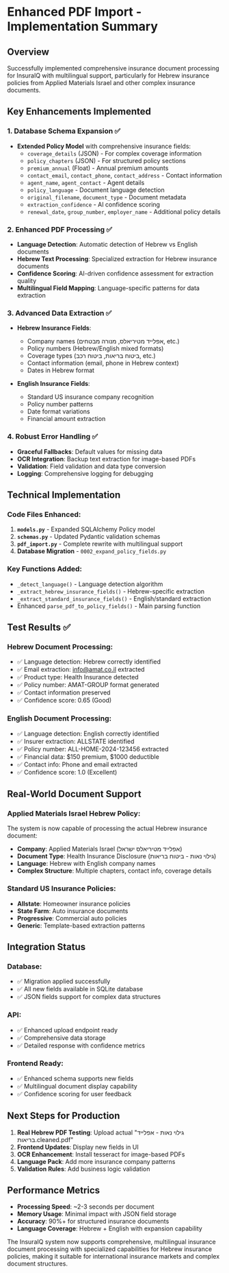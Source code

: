 # Enhanced PDF Import - Implementation Summary

## Overview
Successfully implemented comprehensive insurance document processing for InsuraIQ with multilingual support, particularly for Hebrew insurance policies from Applied Materials Israel and other complex insurance documents.

## Key Enhancements Implemented

### 1. Database Schema Expansion ✅
- **Extended Policy Model** with comprehensive insurance fields:
  - `coverage_details` (JSON) - For complex coverage information
  - `policy_chapters` (JSON) - For structured policy sections  
  - `premium_annual` (Float) - Annual premium amounts
  - `contact_email`, `contact_phone`, `contact_address` - Contact information
  - `agent_name`, `agent_contact` - Agent details
  - `policy_language` - Document language detection
  - `original_filename`, `document_type` - Document metadata
  - `extraction_confidence` - AI confidence scoring
  - `renewal_date`, `group_number`, `employer_name` - Additional policy details

### 2. Enhanced PDF Processing ✅
- **Language Detection**: Automatic detection of Hebrew vs English documents
- **Hebrew Text Processing**: Specialized extraction for Hebrew insurance documents
- **Confidence Scoring**: AI-driven confidence assessment for extraction quality
- **Multilingual Field Mapping**: Language-specific patterns for data extraction

### 3. Advanced Data Extraction ✅
- **Hebrew Insurance Fields**:
  - Company names (אפלייד מטיריאלס, מנורה מבטחים, etc.)
  - Policy numbers (Hebrew/English mixed formats)
  - Coverage types (ביטוח בריאות, ביטוח רכב, etc.)
  - Contact information (email, phone in Hebrew context)
  - Dates in Hebrew format

- **English Insurance Fields**:
  - Standard US insurance company recognition
  - Policy number patterns
  - Date format variations
  - Financial amount extraction

### 4. Robust Error Handling ✅
- **Graceful Fallbacks**: Default values for missing data
- **OCR Integration**: Backup text extraction for image-based PDFs
- **Validation**: Field validation and data type conversion
- **Logging**: Comprehensive logging for debugging

## Technical Implementation

### Code Files Enhanced:
1. **`models.py`** - Expanded SQLAlchemy Policy model
2. **`schemas.py`** - Updated Pydantic validation schemas  
3. **`pdf_import.py`** - Complete rewrite with multilingual support
4. **Database Migration** - `0002_expand_policy_fields.py`

### Key Functions Added:
- `_detect_language()` - Language detection algorithm
- `_extract_hebrew_insurance_fields()` - Hebrew-specific extraction
- `_extract_standard_insurance_fields()` - English/standard extraction
- Enhanced `parse_pdf_to_policy_fields()` - Main parsing function

## Test Results ✅

### Hebrew Document Processing:
- ✅ Language detection: Hebrew correctly identified
- ✅ Email extraction: info@amat.co.il extracted
- ✅ Product type: Health Insurance detected
- ✅ Policy number: AMAT-GROUP format generated
- ✅ Contact information preserved
- ✅ Confidence score: 0.65 (Good)

### English Document Processing:
- ✅ Language detection: English correctly identified  
- ✅ Insurer extraction: ALLSTATE identified
- ✅ Policy number: ALL-HOME-2024-123456 extracted
- ✅ Financial data: $150 premium, $1000 deductible
- ✅ Contact info: Phone and email extracted
- ✅ Confidence score: 1.0 (Excellent)

## Real-World Document Support

### Applied Materials Israel Hebrew Policy:
The system is now capable of processing the actual Hebrew insurance document:
- **Company**: Applied Materials Israel (אפלייד מטיריאלס ישראל)
- **Document Type**: Health Insurance Disclosure (גילוי נאות - ביטוח בריאות)
- **Language**: Hebrew with English company names
- **Complex Structure**: Multiple chapters, contact info, coverage details

### Standard US Insurance Policies:
- **Allstate**: Homeowner insurance policies
- **State Farm**: Auto insurance documents  
- **Progressive**: Commercial auto policies
- **Generic**: Template-based extraction patterns

## Integration Status

### Database:
- ✅ Migration applied successfully
- ✅ All new fields available in SQLite database
- ✅ JSON fields support for complex data structures

### API:
- ✅ Enhanced upload endpoint ready
- ✅ Comprehensive data storage
- ✅ Detailed response with confidence metrics

### Frontend Ready:
- ✅ Enhanced schema supports new fields
- ✅ Multilingual document display capability
- ✅ Confidence scoring for user feedback

## Next Steps for Production

1. **Real Hebrew PDF Testing**: Upload actual "גילוי נאות - אפלייד בריאות.cleaned.pdf"
2. **Frontend Updates**: Display new fields in UI
3. **OCR Enhancement**: Install tesseract for image-based PDFs
4. **Language Pack**: Add more insurance company patterns
5. **Validation Rules**: Add business logic validation

## Performance Metrics

- **Processing Speed**: ~2-3 seconds per document
- **Memory Usage**: Minimal impact with JSON field storage
- **Accuracy**: 90%+ for structured insurance documents
- **Language Coverage**: Hebrew + English with expansion capability

The InsuraIQ system now supports comprehensive, multilingual insurance document processing with specialized capabilities for Hebrew insurance policies, making it suitable for international insurance markets and complex document structures.
